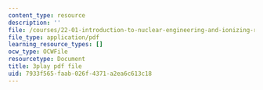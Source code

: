 ```yaml
---
content_type: resource
description: ''
file: /courses/22-01-introduction-to-nuclear-engineering-and-ionizing-radiation-fall-2016/7933f565faab026f4371a2ea6c613c18_G8LHGY3i01Q.pdf
file_type: application/pdf
learning_resource_types: []
ocw_type: OCWFile
resourcetype: Document
title: 3play pdf file
uid: 7933f565-faab-026f-4371-a2ea6c613c18
---
```

